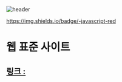 ![header](https://capsule-render.vercel.app/api?type=wave&color=auto&height=200&text=웹%20표준%20사이트&fontSize=40)

https://img.shields.io/badge/-javascript-red
# 웹 표준 사이트
## [링크 : ](http://wotjr294.dothome.co.kr/web/index.html)

